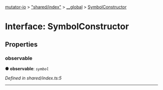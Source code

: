 [mutator-io](../README.md) > ["shared/index"](../modules/_shared_index_.md) > [__global](../modules/_shared_index_.__global.md) > [SymbolConstructor](../interfaces/_shared_index_.__global.symbolconstructor.md)



# Interface: SymbolConstructor


## Properties
<a id="observable"></a>

###  observable

**●  observable**:  *`symbol`* 

*Defined in shared/index.ts:5*





___


